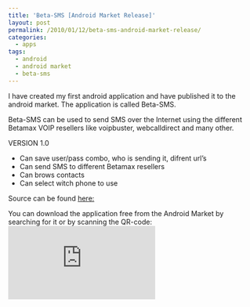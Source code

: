 ```yaml
---
title: 'Beta-SMS [Android Market Release]'
layout: post
permalink: /2010/01/12/beta-sms-android-market-release/
categories:
  - apps
tags:
  - android
  - android market
  - beta-sms
---
```

I have created my first android application and have published it to the android market. The application is called Beta-SMS.<!--more-->

Beta-SMS can be used to send SMS over the Internet using the different Betamax VOIP resellers like voipbuster, webcalldirect and many other.

VERSION 1.0  
- Can save user/pass combo, who is sending it, difrent url&#8217;s  
- Can send SMS to different Betamax resellers  
- Can brows contacts  
- Can select witch phone to use

Source can be found [here:][1]

You can download the application free from the Android Market by searching for it or by scanning the QR-code:  
![qrcode][2]

 [1]: http://code.google.com/p/coralic/source/browse/#svn/trunk/Beta-SMS
 [2]: http://qrcode.kaywa.com/img.php?s=6&d=market%3A%2F%2Fsearch%3Fq%3Dpname%3Anl.coralic.beta.sms